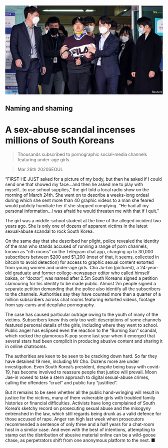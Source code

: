 ![](./images/20200328_ASP001_0.jpg)

## Naming and shaming

# A sex-abuse scandal incenses millions of South Koreans

> Thousands subscribed to pornographic social-media channels featuring under-age girls

> Mar 26th 2020SEOUL

“FIRST HE JUST asked for a picture of my body, but then he asked if I could send one that showed my face...and then he asked me to play with myself...to use school supplies,” the girl told a local radio show on the morning of March 24th. She went on to describe a weeks-long ordeal during which she sent more than 40 graphic videos to a man she feared would publicly humiliate her if she stopped complying. “He had all my personal information...I was afraid he would threaten me with that if I quit.”

The girl was a middle-school student at the time of the alleged incident two years ago. She is only one of dozens of apparent victims in the latest sexual-abuse scandal to rock South Korea.

On the same day that she described her plight, police revealed the identity of the man who stands accused of running a range of porn channels, known as “nth rooms” on the Telegram chat app, charging up to 30,000 subscribers between $200 and $1,200 (most of that, it seems, collected in bitcoin to avoid detection) for access to graphic sexual content extorted from young women and under-age girls. Cho Ju-bin (pictured), a 24-year-old graduate and former college-newspaper editor who called himself baksa, or “doctor”, was named after 2.5m South Koreans signed a petition clamouring for his identity to be made public. Almost 2m people signed a separate petition demanding that the police also identify all the subscribers to the channels. Authorities say they have counted more than a quarter of a million subscribers across chat rooms featuring extorted videos, footage from spy-cams and deepfake pornography.

The case has caused particular outrage owing to the youth of many of the victims. Subscribers knew this only too well: descriptions of some channels featured personal details of the girls, including where they went to school. Public anger has eclipsed even the reaction to the “Burning Sun” scandal, which rocked the glamorous K-pop scene last year when it emerged that several stars had been complicit in producing abusive content and sharing it in online chatrooms.

The authorities are keen to be seen to be cracking down hard. So far they have detained 19 men, including Mr Cho. Dozens more are under investigation. Even South Korea’s president, despite being busy with covid-19, has become involved to reassure people that justice will prevail. Moon Jae-in vowed to take a stern approach to digital sexual-abuse crimes, calling the offenders “cruel” and public fury “justified”.

But it remains to be seen whether all the public hand-wringing will result in justice for the victims, many of them vulnerable girls with troubled family histories or financial difficulties. Activists have long complained of South Korea’s sketchy record on prosecuting sexual abuse and the misogyny entrenched in the law, which still regards being drunk as a valid defence for those accused of rape. Anger ran high last week when prosecutors recommended a sentence of only three and a half years for a chat-room host in a similar case. And even with the best of intentions, attempting to stamp out the distribution of abusive material online can be a wild-goose chase, as perpetrators shift from one anonymous platform to the next. ■